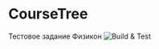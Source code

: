 # CourseTree
Тестовое задание Физикон
![Build & Test](https://github.com/SourceSurfer/CourseTree/actions/workflows/ci.yml/badge.svg)
